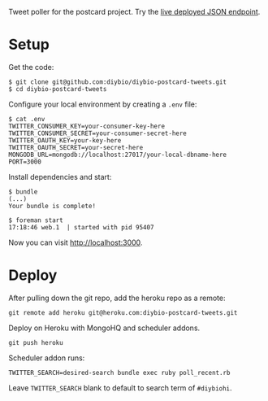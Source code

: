 Tweet poller for the postcard project.  Try the [live deployed JSON endpoint](http://diybio-postcard-tweets.herokuapp.com/tweets.json).

Setup
==============

Get the code:

```
$ git clone git@github.com:diybio/diybio-postcard-tweets.git
$ cd diybio-postcard-tweets
```

Configure your local environment by creating a `.env` file:

```
$ cat .env
TWITTER_CONSUMER_KEY=your-consumer-key-here
TWITTER_CONSUMER_SECRET=your-consumer-secret-here
TWITTER_OAUTH_KEY=your-key-here
TWITTER_OAUTH_SECRET=your-secret-here
MONGODB_URL=mongodb://localhost:27017/your-local-dbname-here
PORT=3000
```

Install dependencies and start:

```
$ bundle
(...)
Your bundle is complete!

$ foreman start
17:18:46 web.1  | started with pid 95407
```

Now you can visit [http://localhost:3000](http://localhost:3000).

Deploy
==============

After pulling down the git repo, add the heroku repo as a remote:

```
git remote add heroku git@heroku.com:diybio-postcard-tweets.git
```

Deploy on Heroku with MongoHQ and scheduler addons.  

```
git push heroku
```

Scheduler addon runs:

`TWITTER_SEARCH=desired-search bundle exec ruby poll_recent.rb`

Leave `TWITTER_SEARCH` blank to default to search term of `#diybiohi`.
